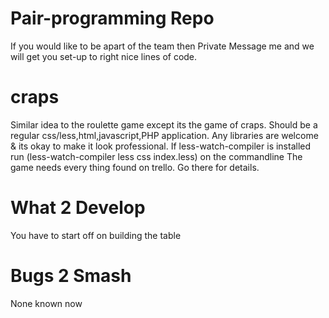 # Pair-programming Repo
If you would like to be apart of the team then Private Message me and we will get you set-up to right nice lines of code. 

# craps

Similar idea to the roulette game except its the game of craps.
Should be a regular css/less,html,javascript,PHP application. Any libraries are welcome & its okay to make it look professional. 
If less-watch-compiler is installed run (less-watch-compiler less css index.less) on the commandline
The game needs every thing found on trello. Go there for details. 


# What 2 Develop

You have to start off on building the table

# Bugs 2 Smash
None known now